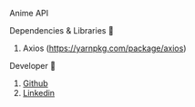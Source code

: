 Anime API 

Dependencies & Libraries :toolbox:

1. Axios (https://yarnpkg.com/package/axios)




Developer :boy:

1. [Github](https://github.com/alanbustosm9)
2. [Linkedin](https://www.linkedin.com/in/alan-bustos-mora-80564a219/)






